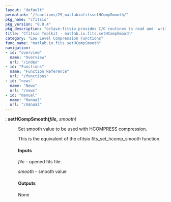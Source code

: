 ```yaml
---
layout: "default"
permalink: "/functions/29_matlabiofitssetHCompSmooth/"
pkg_name: "cfitsio"
pkg_version: "0.0.4"
pkg_description: "octave-fitsio provides I/O routines to read and  write FITS (Flexible Image Transport System) files."
title: "Cfitsio Toolkit - matlab.io.fits.setHCompSmooth"
category: "Low Level Compression Functions"
func_name: "matlab.io.fits.setHCompSmooth"
navigation:
- id: "overview"
  name: "Overview"
  url: "/index"
- id: "Functions"
  name: "Function Reference"
  url: "/functions"
- id: "news"
  name: "News"
  url: "/news"
- id: "manual"
  name: "Manual"
  url: "/manual"
---
```

<dl class="def">
<dt id="index-setHCompSmooth_0028file_002c"><span class="category">: </span><span><em></em> <strong>setHCompSmooth(<var>file</var>,</strong> <em><var>smooth</var>)</em><a href='#index-setHCompSmooth_0028file_002c' class='copiable-anchor'></a></span></dt>
<dd><p>Set smooth value to be used with HCOMPRESS compression.
</p>
<p>This is the equivalent of the cfitsio fits_set_hcomp_smooth function.
</p>
<span id="Inputs"></span><h4 class="subsubheading">Inputs</h4>
<p><var>file</var> - opened fits file.
</p>
<p><var>smooth</var> - smooth value
</p>
<span id="Outputs"></span><h4 class="subsubheading">Outputs</h4>
<p>None
 </p></dd></dl>